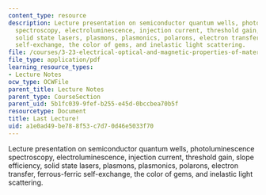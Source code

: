 ```yaml
---
content_type: resource
description: Lecture presentation on semiconductor quantum wells, photoluminescence
  spectroscopy, electroluminescence, injection current, threshold gain, slope efficiency,
  solid state lasers, plasmons, plasmonics, polarons, electron transfer, ferrous-ferric
  self-exchange, the color of gems, and inelastic light scattering.
file: /courses/3-23-electrical-optical-and-magnetic-properties-of-materials-fall-2007/a1e0ad49be788f53c7d70d46e5033f70_clean25.pdf
file_type: application/pdf
learning_resource_types:
- Lecture Notes
ocw_type: OCWFile
parent_title: Lecture Notes
parent_type: CourseSection
parent_uid: 5b1fc039-9fef-b255-e45d-0bccbea70b5f
resourcetype: Document
title: Last Lecture!
uid: a1e0ad49-be78-8f53-c7d7-0d46e5033f70
---
```

Lecture presentation on semiconductor quantum wells, photoluminescence spectroscopy, electroluminescence, injection current, threshold gain, slope efficiency, solid state lasers, plasmons, plasmonics, polarons, electron transfer, ferrous-ferric self-exchange, the color of gems, and inelastic light scattering.

